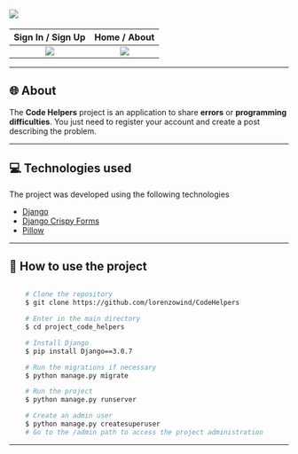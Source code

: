<h1>
    <img src="https://ik.imagekit.io/7lakfowkdj/code_helpers_readme_pPEiwDaT3.png">
</h1>

Sign In / Sign Up      |  Home / About
:-------------------------:|:-------------------------:
![](https://ik.imagekit.io/7lakfowkdj/code_helpers1_b0CvCk3CB.png)  |  ![](https://ik.imagekit.io/7lakfowkdj/code_helpers2_yLcopOohs.png)

---

## 🌐 About

The **Code Helpers** project is an application to share **errors** or **programming difficulties**. You just need to register your account and create a post describing the problem.

---

## 💻 Technologies used

The project was developed using the following technologies

- [Django](https://www.djangoproject.com/)
- [Django Crispy Forms](https://django-crispy-forms.readthedocs.io/en/latest/index.html)
- [Pillow](https://pillow.readthedocs.io/en/3.0.x/index.html)

---

## 📁 How to use the project

```bash

    # Clone the repository
    $ git clone https://github.com/lorenzowind/CodeHelpers

    # Enter in the main directory
    $ cd project_code_helpers

    # Install Django
    $ pip install Django==3.0.7

    # Run the migrations if necessary
    $ python manage.py migrate

    # Run the project
    $ python manage.py runserver

    # Create an admin user
    $ python manage.py createsuperuser
    # Go to the /admin path to access the project administration

```

---